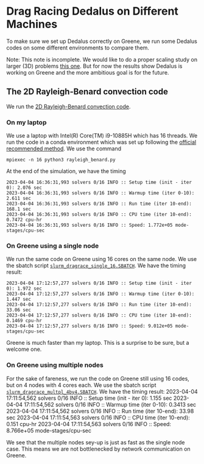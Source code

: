 # Drag Racing Dedalus on Different Machines
To make sure we set up Dedalus correctly on Greene, we run some Dedalus codes on some different environments to compare them. 

Note: This note is incomplete. We would like to do a proper scaling study on larger (3D) problems [this one](https://github.com/DedalusProject/dedalus_scaling). But for now the results show Dedalus is working on Greene and the more ambitious goal is for the future.

## The 2D Rayleigh-Benard convection code
We run the [2D Rayleigh-Benard convection code](https://github.com/DedalusProject/dedalus/blob/master/examples/ivp_2d_rayleigh_benard/rayleigh_benard.py). 

### On my laptop
We use a laptop with Intel(R) Core(TM) i9-10885H which has 
16 threads. We run the code in a conda environment which was set up following the [official recommended method](https://dedalus-project.readthedocs.io/en/latest/pages/installation.html#full-stack-conda-installation-recommended). We use the command

    mpiexec -n 16 python3 rayleigh_benard.py
At the end of the simulation, we have the timing

    2023-04-04 16:36:31,993 solvers 0/16 INFO :: Setup time (init - iter 0): 2.076 sec
    2023-04-04 16:36:31,993 solvers 0/16 INFO :: Warmup time (iter 0-10): 2.611 sec
    2023-04-04 16:36:31,993 solvers 0/16 INFO :: Run time (iter 10-end): 168.1 sec
    2023-04-04 16:36:31,993 solvers 0/16 INFO :: CPU time (iter 10-end): 0.7472 cpu-hr
    2023-04-04 16:36:31,993 solvers 0/16 INFO :: Speed: 1.772e+05 mode-stages/cpu-sec

### On Greene using a single node
We run the same code on Greene using 16 cores on the same node. We use the sbatch script [`slurm_dragrace_single_16.SBATCH`](https://github.com/Empyreal092/Dedalusv3_GreeneSingularity/blob/main/drag_race/slurm_dragrace_single_16.SBATCH). We have the timing result:

    2023-04-04 17:12:57,277 solvers 0/16 INFO :: Setup time (init - iter 0): 1.972 sec
    2023-04-04 17:12:57,277 solvers 0/16 INFO :: Warmup time (iter 0-10): 1.447 sec
    2023-04-04 17:12:57,277 solvers 0/16 INFO :: Run time (iter 10-end): 33.06 sec
    2023-04-04 17:12:57,277 solvers 0/16 INFO :: CPU time (iter 10-end): 0.1469 cpu-hr
    2023-04-04 17:12:57,277 solvers 0/16 INFO :: Speed: 9.012e+05 mode-stages/cpu-sec
Greene is much faster than my laptop. This is a surprise to be sure, but a welcome one. 

### On Greene using multiple nodes
For the sake of fareness, we run the code on Greene still using 16 codes, but on 4 nodes with 4 cores each. We use the sbatch script [`slurm_dragrace_multpl_4by4.SBATCH`](https://github.com/Empyreal092/Dedalusv3_GreeneSingularity/blob/main/drag_race/slurm_dragrace_multpl_4by4.SBATCH). We have the timing result:
    2023-04-04 17:11:54,562 solvers 0/16 INFO :: Setup time (init - iter 0): 1.155 sec
    2023-04-04 17:11:54,562 solvers 0/16 INFO :: Warmup time (iter 0-10): 0.3413 sec
    2023-04-04 17:11:54,562 solvers 0/16 INFO :: Run time (iter 10-end): 33.98 sec
    2023-04-04 17:11:54,563 solvers 0/16 INFO :: CPU time (iter 10-end): 0.151 cpu-hr
    2023-04-04 17:11:54,563 solvers 0/16 INFO :: Speed: 8.766e+05 mode-stages/cpu-sec

We see that the multiple nodes sey-up is just as fast as the single node case. This means we are not bottlenecked by network communication on Greene.
